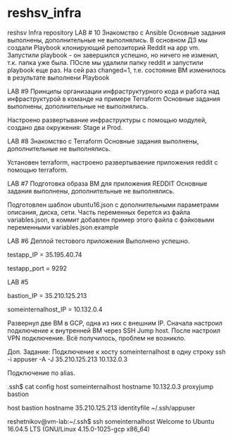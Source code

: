 # reshsv_infra
reshsv Infra repository
LAB # 10 Знакомство с Ansible
Основные задания выполнены, дополнительные не выполнялись.
В основном ДЗ мы создали Playbook клонирующий репозиторий Reddit на app vm.
Запустили playbook - он завершился успешно, но ничего не изменил, т.к. папка уже была.
ПОсле мы удалили папку reddit и запустили playbook еще раз.
На сей раз changed=1, т.е. состояние ВМ изменилось в результате выполнени Playbook

LAB #9 Принципы организации инфраструктурного кода и работа над инфраструктурой в команде на примере Terraform
Основные задания выполнены, дополнительные не выполнялись.

Настроено развертывание инфраструктуры с помощью модулей, создано два окружения: Stage и Prod.


LAB #8 Знакомство с Terraform
Основные задания выполнены, дополнительные не выполнялись.

Установен terraform, настроено развертываение приложения reddit с помощью terraform.


LAB #7 Подготовка образа ВМ для приложения REDDIT
Основные задания выполнены, дополнительные не выполнялись.

Подготовлен шаблон ubuntu16.json с дополнительными параметрами описания, диска, сети.
Часть переменных берется из файла variables.json, в коммит добавлен пример этого файла с фэйковыми переменными variables.json.example

LAB #6 Деплой тестового приложения
Выполнено успешно.

testapp_IP = 35.195.40.74

testapp_port = 9292


LAB #5

bastion_IP = 35.210.125.213

someinternalhost_IP = 10.132.0.4

Развернул две ВМ в GCP, одна из них с внешним IP.
Сначала настроил подключение к внутренней ВМ через SSH Jump host.
После настроил VPN подключение.
Всё получилось, проблем не возникло.

Доп. Задание:
Подключение к хосту someinternalhost в одну строку 
ssh -i appuser -A -J 35.210.125.213 10.132.0.3

Подключение по alias.

.ssh$ cat config 
host someinternalhost
	hostname 10.132.0.3
	proxyjump bastion

host bastion
	hostname 35.210.125.213
	identityfile ~/.ssh/appuser


reshetnikov@vm-lab:~/.ssh$ ssh someinternalhost
Welcome to Ubuntu 16.04.5 LTS (GNU/Linux 4.15.0-1025-gcp x86_64)



